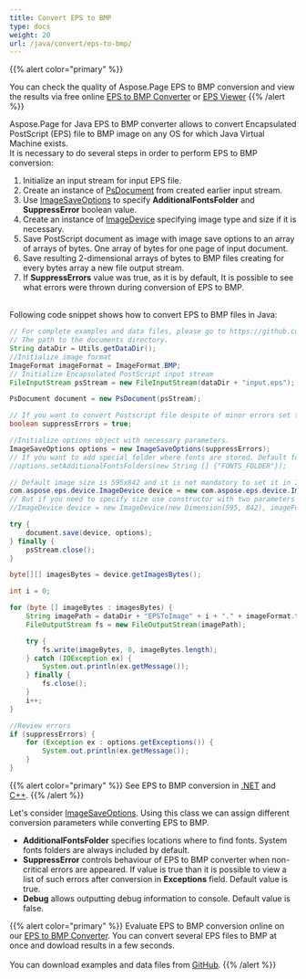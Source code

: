 ```yaml
---
title: Convert EPS to BMP
type: docs
weight: 20
url: /java/convert/eps-to-bmp/
---
```


{{% alert color="primary" %}} 

You can check the quality of Aspose.Page EPS to BMP conversion and view the results via free online <a nofollow href="https://products.aspose.app/page/conversion/eps-to-bmp">EPS to BMP Converter</a>
or <a nofollow href="https://products.aspose.app/page/viewer/eps">EPS Viewer</a> {{% /alert %}}

Aspose.Page for Java EPS to BMP converter allows to convert Encapsulated PostScript (EPS) file to BMP image on any OS for which Java Virtual Machine exists.
<br>It is necessary to do several steps in order to perform EPS to BMP conversion:
1. Initialize an input stream for input EPS file.
2. Create an instance of [PsDocument](https://apireference.aspose.com/page/java/com.aspose.eps/psdocument) from created earlier input stream.
4. Use [ImageSaveOptions](https://apireference.aspose.com/page/java/com.aspose.eps.device/imagesaveoptions) to specify **AdditionalFontsFolder** and **SuppressError** boolean value.
5. Create an instance of [ImageDevice](https://apireference.aspose.com/page/java/com.aspose.eps.device/imagedevice) specifying image type and size if it is necessary.
6. Save PostScript document as image with image save options to an array of arrays of bytes. One array of bytes for one page of input document.
7. Save resulting 2-dimensional arrays of bytes to BMP files creating for every bytes array a new file output stream.
8. If **SuppressErrors** value was true, as it is by default, It is possible to see what errors were thrown during conversion of EPS to BMP.

<br>Following code snippet shows how to convert EPS to BMP files in Java:
<br>
```Java
// For complete examples and data files, please go to https://github.com/aspose-page/Aspose.Page-for-Java
// The path to the documents directory.
String dataDir = Utils.getDataDir();
//Initialize image format
ImageFormat imageFormat = ImageFormat.BMP;
// Initialize Encapsulated PostScript input stream
FileInputStream psStream = new FileInputStream(dataDir + "input.eps");

PsDocument document = new PsDocument(psStream);

// If you want to convert Postscript file despite of minor errors set this flag
boolean suppressErrors = true;

//Initialize options object with necessary parameters.
ImageSaveOptions options = new ImageSaveOptions(suppressErrors);
// If you want to add special folder where fonts are stored. Default fonts folder in OS is always included.
//options.setAdditionalFontsFolders(new String [] {"FONTS_FOLDER"});

// Default image size is 595x842 and it is not mandatory to set it in ImageDevice
com.aspose.eps.device.ImageDevice device = new com.aspose.eps.device.ImageDevice(imageFormat);
// But if you need to specify size use constructor with two parameters
//ImageDevice device = new ImageDevice(new Dimension(595, 842), imageFormat);

try {
    document.save(device, options);
} finally {
    psStream.close();
}

byte[][] imagesBytes = device.getImagesBytes();

int i = 0;

for (byte [] imageBytes : imagesBytes) {
    String imagePath = dataDir + "EPSToImage" + i + "." + imageFormat.toString().toLowerCase();
    FileOutputStream fs = new FileOutputStream(imagePath);

    try {
        fs.write(imageBytes, 0, imageBytes.length);
    } catch (IOException ex) {
        System.out.println(ex.getMessage());
    } finally {
        fs.close();
    }
    i++;
}

//Review errors
if (suppressErrors) {
    for (Exception ex : options.getExceptions()) {
        System.out.println(ex.getMessage());
    }
}
```
{{% alert color="primary" %}}
See EPS to BMP conversion in [.NET](/page/net/convert/eps-to-bmp/) and [C++](/page/cpp/convert/eps-to-bmp/).
{{% /alert %}}

Let's consider [ImageSaveOptions](https://apireference.aspose.com/page/java/com.aspose.eps.device/imagesaveoptions). Using this class we can assign different conversion parameters while converting EPS to BMP.
<br>
- **AdditionalFontsFolder** specifies locations where to find fonts. System fonts folders are always included by default.
- **SuppressError** controls behaviour of EPS to BMP converter when non-critical errors are appeared. If value is true than it is possible to view a list of such errors after conversion in **Exceptions** field. Default value is true.
- **Debug** allows outputting debug information to console. Default value is false.

{{% alert color="primary" %}}
Evaluate EPS to BMP conversion online on our <a nofollow href="https://products.aspose.app/page/conversion/eps-to-bmp">EPS to BMP Converter</a>. You can convert several EPS files to BMP at once and dowload results in a few seconds.
<br>
<br>
You can download examples and data files from [GitHub](https://github.com/aspose-page/Aspose.Page-for-Java). {{% /alert %}} 